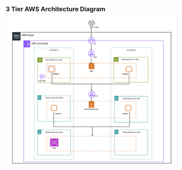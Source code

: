 ### 3 Tier AWS Architecture Diagram ###

<img src="./architecture-diagram/AWS-3-Tier-Architecture-Diagram.png" width="90%"></img>

